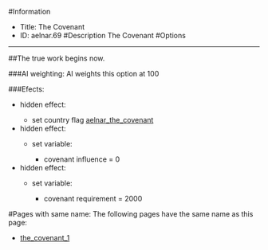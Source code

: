 #Information
 - Title: The Covenant
 - ID: aelnar.69
#Description
The Covenant
#Options

___
##The true work begins now.

###AI weighting:
AI weights this option at 100


###Efects:<ul><li>hidden effect:</li><ul><li>set country flag [aelnar_the_covenant](../flags/aelnar_the_covenant.md)</li></ul><li>hidden effect:</li><ul><li>set variable:</li><ul><li>covenant influence = 0</li></ul></ul><li>hidden effect:</li><ul><li>set variable:</li><ul><li>covenant requirement = 2000</li></ul></ul></ul>


#Pages with same name:
The following pages have the same name as this page:
 - [the_covenant_1](the_covenant_1.md)
